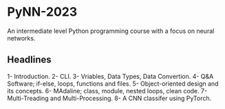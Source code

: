 # PyNN-2023
An intermediate level Python programming course with a focus on neural networks.

## Headlines
1- Introduction.
2- CLI.
3- Vriables, Data Types, Data Convertion.
4- Q&A Software; if-else, loops, functions and files.
5- Object-oriented design and its concepts.
6- MAdaline; class, module, nested loops, clean code.
7- Multi-Treading and Multi-Processing.
8- A CNN classifer using PyTorch.
